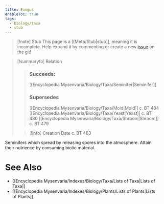 ```yaml
---
title: Fungus
enableToc: true
tags:
  - biology/taxa
  - stub
---
```


> [!note] Stub
> This page is a [[Meta/Stub|stub]], meaning it is incomplete. Help expand it by commenting or create a new [issue](https://github.com/RagtimeGal/quartz--encyclopedia-mysenvaria/issues/new/choose) on the git!


> [!summary[](Meta/Stubs.md)fo] Relation
> > ### Succeeds:
> > [[Encyclopedia Mysenvaria/Biology/Taxa/Seminifer|Seminifer]]
> > ### Supersedes 
> > [[Encyclopedia Mysenvaria/Biology/Taxa/Mold|Mold]] c. BT 484
> > [[Encyclopedia Mysenvaria/Biology/Taxa/Yeast|Yeast]] c. BT 480
> > [[Encyclopedia Mysenvaria/Biology/Taxa/Shroom|Shroom]] c. BT 479
>
> > [!info] Creation Date
> > c. BT 483

Seminifers which spread by releasing spores into the atmosphere. Attain their nutrience by consuming biotic material.

# See Also
- [[Encyclopedia Mysenvaria/Indexes/Biology/Taxa/Lists of Taxa|Lists of Taxa]]
- [[Encyclopedia Mysenvaria/Indexes/Biology/Plants/Lists of Plants|Lists of Plants]]
